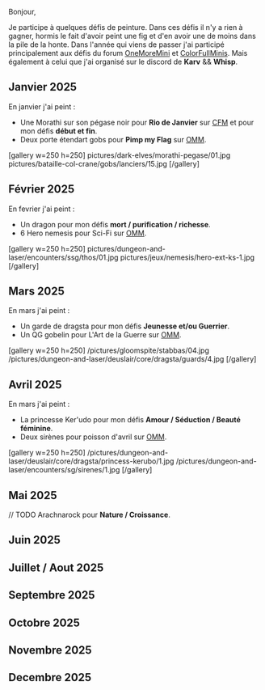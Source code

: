 Bonjour,

Je participe à quelques défis de peinture. 
Dans ces défis il n'y a rien à gagner, hormis le fait d'avoir peint une fig et d'en avoir une de moins dans la pile de la honte.
Dans l'année qui viens de passer j'ai participé principalement aux défis du 
forum [OneMoreMini](https://onemoremini.fr/topic/203/calendrier-des-d%C3%A9fis-mensuels) 
et [ColorFullMinis](https://taverne.colorfulminis.com/t/defis-cfm-annee-2025/5163). 
Mais également à celui que j'ai organisé sur le discord de __Karv__ && __Whisp__. 

## Janvier 2025

En janvier j'ai peint :
* Une Morathi sur son pégase noir pour __Rio de Janvier__ sur [CFM](https://taverne.colorfulminis.com/t/defi-janvier-2025-rio-de-janvier/5826) et pour mon défis __début et fin__.
* Deux porte étendart gobs pour __Pimp my Flag__ sur [OMM](https://onemoremini.fr/topic/653/d%C3%A9fi-janvier-2025-pimp-my-flag).

[gallery w=250 h=250]
pictures/dark-elves/morathi-pegase/01.jpg
pictures/bataille-col-crane/gobs/lanciers/15.jpg
[/gallery]

## Février 2025

En fevrier j'ai peint :
* Un dragon pour mon défis __mort / purification / richesse__.
* 6 Hero nemesis pour Sci-Fi sur [OMM](https://onemoremini.fr/topic/662/d%C3%A9fi-f%C3%A9vrier-2025-sci-fi).

[gallery w=250 h=250]
pictures/dungeon-and-laser/encounters/ssg/thos/01.jpg
pictures/jeux/nemesis/hero-ext-ks-1.jpg
[/gallery]

## Mars 2025

En mars j'ai peint :
* Un garde de dragsta pour mon défis __Jeunesse et/ou Guerrier__.
* Un QG gobelin pour L'Art de la Guerre sur [OMM](https://onemoremini.fr/topic/667/d%C3%A9fi-mars-2025-l-art-de-la-guerre).

[gallery w=250 h=250]
/pictures/gloomspite/stabbas/04.jpg
/pictures/dungeon-and-laser/deuslair/core/dragsta/guards/4.jpg
[/gallery]


## Avril 2025

En mars j'ai peint :
* La princesse Ker'udo pour mon défis __Amour / Séduction / Beauté féminine__.
* Deux sirènes pour poisson d'avril sur [OMM](https://onemoremini.fr/topic/673/d%C3%A9fi-avril-2025-poisson-d-avril).

[gallery w=250 h=250]
/pictures/dungeon-and-laser/deuslair/core/dragsta/princess-kerubo/1.jpg
/pictures/dungeon-and-laser/encounters/sg/sirenes/1.jpg
[/gallery]

## Mai 2025

// TODO Arachnarock pour __Nature / Croissance__. 

## Juin 2025

## Juillet / Aout 2025

## Septembre 2025

## Octobre 2025

## Novembre 2025

## Decembre 2025
